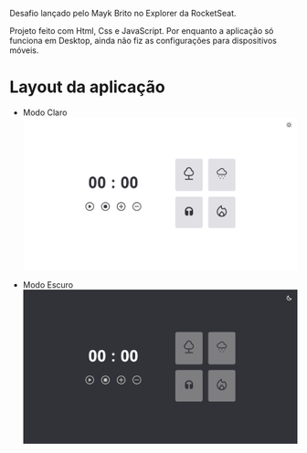 Desafio lançado pelo Mayk Brito no Explorer da RocketSeat.

Projeto feito com Html, Css e JavaScript.
Por enquanto a aplicação só funciona em Desktop, ainda não fiz as configurações para dispositivos móveis.

# Layout da aplicação

- Modo Claro
![alt text](image.png)

- Modo Escuro
![alt text](image-1.png)